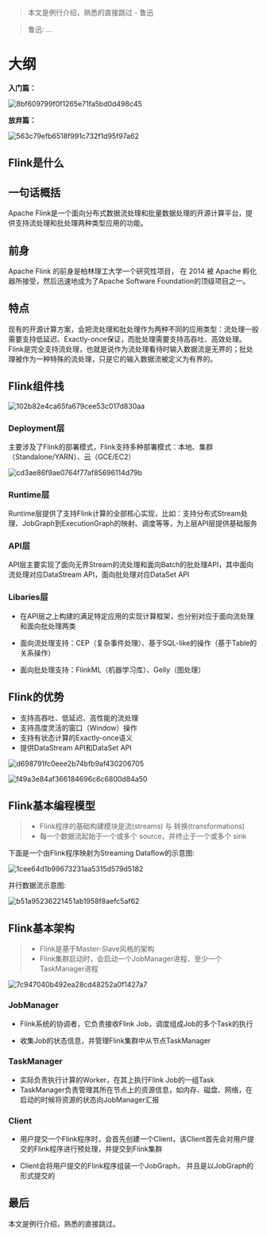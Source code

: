 

> 本文是例行介绍，熟悉的直接跳过 - 鲁迅

> 鲁迅: ...

# 大纲

**入门篇：**

![8bf609799f0f1265e71fa5bd0d498c45](images/Flink从入门到放弃(入门篇1)-Flink是什么？.resources/1.png)

**放弃篇：**

![563c79efb6518f991c732f1d95f97a62](images/Flink从入门到放弃(入门篇1)-Flink是什么？.resources/A44BE2B6-FBC9-4143-9743-F097B9C0FDD6.png)




## Flink是什么

## 一句话概括
Apache Flink是一个面向分布式数据流处理和批量数据处理的开源计算平台，提供支持流处理和批处理两种类型应用的功能。

## 前身
Apache Flink 的前身是柏林理工大学一个研究性项目， 在 2014 被 Apache 孵化器所接受，然后迅速地成为了Apache Software Foundation的顶级项目之一。

## 特点

现有的开源计算方案，会把流处理和批处理作为两种不同的应用类型：流处理一般需要支持低延迟、Exactly-once保证，而批处理需要支持高吞吐、高效处理。
Flink是完全支持流处理，也就是说作为流处理看待时输入数据流是无界的；批处理被作为一种特殊的流处理，只是它的输入数据流被定义为有界的。


## Flink组件栈


![102b82e4ca65fa679cee53c017d830aa](images/Flink从入门到放弃(入门篇1)-Flink是什么？.resources/6F963775-B91B-447F-959E-38B4029BE56D.png)

### Deployment层	
主要涉及了Flink的部署模式，Flink支持多种部署模式：本地、集群（Standalone/YARN）、云（GCE/EC2）


![cd3ae86f9ae0764f77af85696114d79b](images/Flink从入门到放弃(入门篇1)-Flink是什么？.resources/F7406066-68CA-4BE7-9743-7FD65A0D722C.png)

### Runtime层 

Runtime层提供了支持Flink计算的全部核心实现，比如：支持分布式Stream处理、JobGraph到ExecutionGraph的映射、调度等等，为上层API层提供基础服务

### API层

API层主要实现了面向无界Stream的流处理和面向Batch的批处理API，其中面向流处理对应DataStream API，面向批处理对应DataSet API 

### Libaries层 

* 在API层之上构建的满足特定应用的实现计算框架，也分别对应于面向流处理和面向批处理两类

* 面向流处理支持：CEP（复杂事件处理）、基于SQL-like的操作（基于Table的关系操作）

* 面向批处理支持：FlinkML（机器学习库）、Gelly（图处理）


## Flink的优势

* 支持高吞吐、低延迟、高性能的流处理
* 支持高度灵活的窗口（Window）操作
* 支持有状态计算的Exactly-once语义
* 提供DataStream API和DataSet API


![d698791fc0eee2b74bfb9af430206705](images/Flink从入门到放弃(入门篇1)-Flink是什么？.resources/3DE5BD22-BFE2-49C4-8DA8-C42EAD1948FB.png)


![f49a3e84af366184696c6c6800d84a50](images/Flink从入门到放弃(入门篇1)-Flink是什么？.resources/0E6F6341-5EB0-40FD-9953-70C3F0904043.png)



## Flink基本编程模型

> * Flink程序的基础构建模块是流(streams) 与 转换(transformations)
> * 每一个数据流起始于一个或多个 source，并终止于一个或多个 sink


下面是一个由Flink程序映射为Streaming Dataflow的示意图:


![1cee64d1b99673231aa5315d579d5182](images/Flink从入门到放弃(入门篇1)-Flink是什么？.resources/656C0986-42A7-4E76-B3CA-C0372395E451.png)

并行数据流示意图:

![b51a95236221451ab1958f8aefc5af62](images/Flink从入门到放弃(入门篇1)-Flink是什么？.resources/E6A4AF88-12D9-413A-A318-06A86ABDC1AF.png)


## Flink基本架构

> * Flink是基于Master-Slave风格的架构
> * Flink集群启动时，会启动一个JobManager进程、至少一个TaskManager进程


![7c947040b492ea28cd48252a0f1427a7](images/Flink从入门到放弃(入门篇1)-Flink是什么？.resources/866EF50B-A9ED-461A-AC13-78BEBBDCCFC9.png)

### JobManager

* Flink系统的协调者，它负责接收Flink Job，调度组成Job的多个Task的执行

* 收集Job的状态信息，并管理Flink集群中从节点TaskManager

### TaskManager

* 实际负责执行计算的Worker，在其上执行Flink Job的一组Task
* TaskManager负责管理其所在节点上的资源信息，如内存、磁盘、网络，在启动的时候将资源的状态向JobManager汇报

### Client

* 用户提交一个Flink程序时，会首先创建一个Client，该Client首先会对用户提交的Flink程序进行预处理，并提交到Flink集群

* Client会将用户提交的Flink程序组装一个JobGraph， 并且是以JobGraph的形式提交的


## 最后

本文是例行介绍，熟悉的直接跳过。

